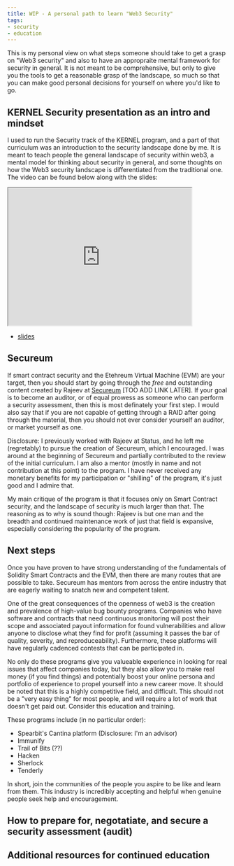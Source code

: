 ```yaml
---
title: WIP - A personal path to learn "Web3 Security"
tags:
- security
- education
---
```


This is my personal view on what steps someone should take to get a grasp on "Web3 security" and also to have an appropraite mental framework for security in general. It is not meant to be comprehensive, but only to give you the tools to get a reasonable grasp of the landscape, so much so that you can make good personal decisions for yourself on where you'd like to go. 

## KERNEL Security presentation as an intro and mindset

I used to run the Security track of the KERNEL program, and a part of that curriculum was an introduction to the security landscape done by me. It is meant to teach people the general landscape of security within web3, a mental model for thinking about security in general, and some thoughts on how the Web3 security landscape is differentiated from the traditional one. The video can be found below along with the slides:

<iframe width="420" height="315"
src="https://youtube.com/embed/zcJmWr5_GOc">
</iframe>

- [slides](https://docs.google.com/presentation/d/1QYfCmf0YUkIbf5eWsBKoABnLwUlS9bqO7edwjRkpkJk/edit?usp=sharing)

## Secureum

If smart contract security and the Etehreum Virtual Machine (EVM) are your target, then you should start by going through the _free_ and outstanding content created by Rajeev at [Secureum]() [TOO ADD LINK LATER]. If your goal is to become an auditor, or of equal prowess as someone who can perform a security assessment, then this is most definately your first step. I would also say that if you are not capable of getting through a RAID after going through the material, then you should not ever consider yourself an auditor, or market yourself as one. 

Disclosure: I previously worked with Rajeev at Status, and he left me (regretably) to pursue the creation of Secureum, which I encouraged. I was around at the beginning of Secureum and partially contributed to the review of the initial curriculum. I am also a mentor (mostly in name and not contribution at this point) to the program. I have never received any monetary benefits for my participation or "shilling" of the program, it's just good and I admire that. 

My main critique of the program is that it focuses only on Smart Contract security, and the landscape of security is much larger than that. The reasoning as to why is sound though: Rajeev is but one man and the breadth and continued maintenance work of just that field is expansive, especially considering the popularity of the program. 

## Next steps
Once you have proven to have strong understanding of the fundamentals of Solidity Smart Contracts and the EVM, then there are many routes that are possible to take. Secureum has mentors from across the entire industry that are eagerly waiting to snatch new and competent talent. 

One of the great consequences of the openness of web3 is the creation and prevalence of high-value bug bounty programs. Companies who have software and contracts that need continuous monitoring will post their scope and associated payout information for found vulnerabilities and allow anyone to disclose what they find for profit (assuming it passes the bar of quality, severity, and reproduceability). Furthermore, these platforms will have regularly cadenced contests that can be participated in. 

No only do these programs give you valueable experience in looking for real issues that affect companies today, but they also allow you to make real money (if you find things) and potentially boost your online persona and portfolio of experience to propel yourself into a new career move. It should be noted that this is a highly competitive field, and difficult. This should not be a "very easy thing" for most people, and will require a lot of work that doesn't get paid out. Consider this education and training. 

These programs include (in no particular order):
- Spearbit's Cantina platform (Disclosure: I'm an advisor)
- Immunify
- Trail of Bits (??)
- Hacken
- Sherlock
- Tenderly

In short, join the communities of the people you aspire to be like and learn from them. This industry is incredibly accepting and helpful when genuine people seek help and encouragement. 

## How to prepare for, negotatiate, and secure a security assessment (audit)

## Additional resources for continued education